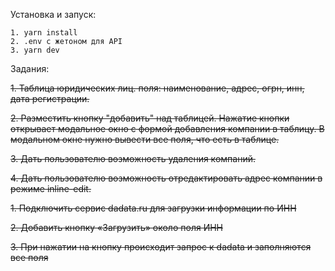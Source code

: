 Установка и запуск:
```
1. yarn install
2. .env с жетоном для API
3. yarn dev
```

Задания:

~~1. Таблица юридических лиц. поля: наименование, адрес, огрн, инн, дата
регистрации.~~

~~2. Разместить кнопку "добавить" над таблицей. Нажатие кнопки открывает
модальное окно с формой добавления компании в таблицу. В модальном окне
нужно вывести все поля, что есть в таблице.~~

~~3. Дать пользователю возможность удаления компаний.~~

~~4. Дать пользователю возможность отредактировать адрес компании в режиме
inline-edit.~~

~~1. Подключить сервис dadata.ru для загрузки информации по ИНН~~

~~2. Добавить кнопку «Загрузить» около поля ИНН~~

~~3. При нажатии на кнопку происходит запрос к dadata и заполняются все поля~~
